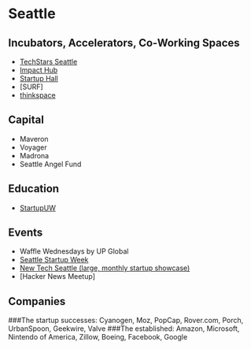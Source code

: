 Seattle
=======

Incubators, Accelerators, Co-Working Spaces
----------
* [TechStars Seattle](http://www.techstars.com/program/locations/seattle/)
* [Impact Hub](http://www.impacthubseattle.com)
* [Startup Hall](http://www.startuphall.org)
* [SURF]
* [thinkspace](http://thinkspace.com)

Capital
-------
* Maveron
* Voyager
* Madrona
* Seattle Angel Fund


Education
---------
* [StartupUW](http://startupuw.com)


Events
------
* Waffle Wednesdays by UP Global
* [Seattle Startup Week](http://seattle.startupweek.co)
* [New Tech Seattle (large, monthly startup showcase)](http://www.meetup.com/NewTechSeattle/)
* [Hacker News Meetup]

Companies
---------
###The startup successes:
Cyanogen, Moz, PopCap, Rover.com, Porch, UrbanSpoon, Geekwire, Valve
###The established:
Amazon, Microsoft, Nintendo of America, Zillow, Boeing, Facebook, Google 








